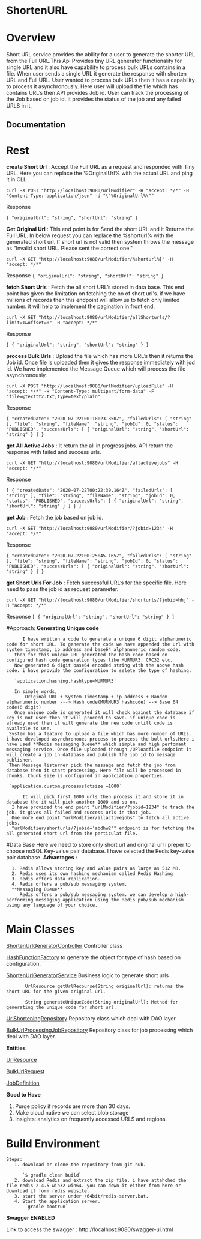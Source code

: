 # ShortenURL
# Overview
   Short URL service provides the ability for a user to generate the shorter URL from the Full URL.This Api Provides tiny URL generator functionality for single URL and it also have capability to process bulk URLs contains in a file. When user sends a single URL it generate the response with shorten URL and Full URL. User wanted to process bulk URLs then it has a capability to process it asynchronously. Here user will upload the file which has contains URL’s then API provides Job id. User can track the processing of the Job based on job id. It provides the status of the job and any failed URLS in it.
 
 ## Documentation
 
 # Rest
 **create Short Url** : Accept the Full URL as a request and responded with Tiny URL. Here you can replace the %OriginalUrl% with the actual URL and ping it in CLI.
 
 `curl -X POST "http://localhost:9080/urlModifier" -H "accept: */*" -H "Content-Type: application/json" -d "\"%OriginalUrl%\""`
 
 Response
 
 `{
    "originalUrl": "string",
    "shortUrl": "string"
  }`
 
 **Get Original Url** : This end point is for Send the short URL and it Returns the Full URL. In below request you can replace the %shorturl% with the generated short url.
 If short url is not valid then system throws the message as "Invalid short URL. Please sent the correct one."
 
 `curl -X GET "http://localhost:9080/urlModifier/%shorturl%}" -H "accept: */*"`
 
 Response
 `{
    "originalUrl": "string",
    "shortUrl": "string"
  }`
 
 **fetch Short Urls** : Fetch the all short URL’s stored in data base. This end point has given the limitation on fetching the no of short url's. if we have millions of records then this endpoint will allow us to fetch only limited number. it will help to implement the pagination in front end.
  
  `curl -X GET "http://localhost:9080/urlModifier/allShorturls/?limit=1&offset=0" -H "accept: */*"`
 
 Response
 
 `[
    {
      "originalUrl": "string",
      "shortUrl": "string"
    }
  ]`
  
 **process Bulk Urls** : Upload the file which has more URL’s then it returns the Job id. Once file is uploaded then it gives the response immediately with jod id. We have implemented the Message Queue which will process the file asynchronously.
 
 `curl -X POST "http://localhost:9080/urlModifier/uploadFile" -H "accept: */*" -H "Content-Type: multipart/form-data" -F "file=@texttt2.txt;type=text/plain"`
 
 Response
 
 `{
    "createdDate": "2020-07-22T00:18:23.850Z",
    "failedUrls": [
      "string"
    ],
    "file": "string",
    "fileName": "string",
    "jobId": 0,
    "status": "PUBLISHED",
    "successUrls": [
      {
        "originalUrl": "string",
        "shortUrl": "string"
      }
    ]
  }`
  
 **get All Active Jobs** : It return the all in progress jobs. API return the response with failed and success urls.
 
 `curl -X GET "http://localhost:9080/urlModifier/allactivejobs" -H "accept: */*"`
 
 Response
 
 `[
    {
      "createdDate": "2020-07-22T00:22:39.164Z",
      "failedUrls": [
        "string"
      ],
      "file": "string",
      "fileName": "string",
      "jobId": 0,
      "status": "PUBLISHED",
      "successUrls": [
        {
          "originalUrl": "string",
          "shortUrl": "string"
        }
      ]
    }
  ]`
 
 **get Job** : Fetch the job based on job id.
 
 `curl -X GET "http://localhost:9080/urlModifier/?jobid=1234" -H "accept: */*"`
 
 Response
 
 `{
    "createdDate": "2020-07-22T00:25:45.165Z",
    "failedUrls": [
      "string"
    ],
    "file": "string",
    "fileName": "string",
    "jobId": 0,
    "status": "PUBLISHED",
    "successUrls": [
      {
        "originalUrl": "string",
        "shortUrl": "string"
      }
    ]
  }`
  
 **get Short Urls For Job** : Fetch successful URL’s for the specific file. Here need to pass the job id as request parameter.
   
   `curl -X GET "http://localhost:9080/urlModifier/shorturls/?jobid=hhj" -H "accept: */*"`
   
   Response
   `[
      {
        "originalUrl": "string",
        "shortUrl": "string"
      }
    ]`
 
 #Approach:
  **Generating Unique code** 
  
          I have written a code to generate a unique 6 digit alphanumeric code for short URL. To generate the code we have appended the url with system timestamp, ip address and base64 alphanumeric random code.
       then for this unique URL generated the hash code based on configured hash code generation types like MURMUR3, CRC32 etc.
       Now generated 6 digit base64 encoded string with the above hash code. i have provide the configuration to selete the type of hashing.
       
       `application.hashing.hashtype=MURMUR3`
       
       In simple words,
           Original URL + System Timestamp + ip address + Random alphanumeric number ---> Hash code(MURMUR3 hashcode) --> Base 64 code(6 digit)
       Once unique code is generated it will check against the database if key is not used then it will proceed to save. if unique code is already used then it will generate the new code untill code is available to use.
     System has a feature to upload a file which has more number of URLs. i have developed asynchronoues process to process the bulk urls.Here i have used **Redis messaging Queue** which simple and high perfomant messaging service. Once file uploaded through /UPloadfile endpoint it will create a job in database and publish the job id to message publisher.
     Then Message listerner pick the message and fetch the job from database then it start processing. Here file will be processed in chunks. Chunk size is configured in applciation.properties. 
     
     `application.custom.processslotsize =1000`
     
          It will pick first 1000 urls then process it and store it in database the it will pick another 1000 and so on. 
      I have provided the end point "urlModifier/?jobid=1234" to trach the job. it gives all failed and success urls in that job.
      One more end point "urlModifier/allactivejobs" to fetch all active jobs.
      "urlModifier/shorturls/?jobid='abdhw2'" endpoint is for fetching the all generated short url from the perticulat file.
      
   #Data Base
      Here we need to store only short url and original url i preper to choose noSQL Key-value pair database. I have selected the Redis key-value pair database.
      **Advantages :**
      
      1. Redis allows storing key and value pairs as large as 512 MB.
      2. Redis uses its own hashing mechanism called Redis Hashing
      3. Redis offers data replication.
      4. Redis offers a pub/sub messaging system.
      **Messaging Queue**
         Redis offers a pub/sub messaging system. we can develop a high-performing messaging application using the Redis pub/sub mechanism using any language of your choice.
   
# Main Classes
   [ShortenUrlGeneratorController](com/company/shortenurl/shortenurl/controller/ShortenUrlGeneratorController.java) Controller class
 
   [HashFunctionFactory](com/company/shortenurl/shortenurl/hash/HashFunctionFactory.java) to generate the object for type of hash based on configuration.
   
   [ShortenUrlGeneratorService](com/company/shortenurl/shortenurl/service/ShortenUrlGeneratorService.java) Business logic to generate short urls
           
           UrlResource getUrlRecourse(String originalUrl): returns the short URL for the given original url.
           
           String generateUniqueCode(String originalUrl): Method for generating the unique code for short url.   
      
   [UrlShorteningRepository](com/company/shortenurl/shortenurl/repository/UrlShorteningRepository.java) Repository class which deal with DAO layer.
         
   [BulkUrlProcessingJobRepository](com/company/shortenurl/shortenurl/repository/BulkUrlProcessingJobRepository.java) Repository class for job processing which deal with DAO layer.
  
   **Entities**  
         
   [UrlResource](com/company/shortenurl/shortenurl/model/JobDefinition.java) 
      
   [BulkUrlRequest](com/company/shortenurl/shortenurl/model/JobDefinition.java) 
    
   [JobDefinition](com/company/shortenurl/shortenurl/model/JobDefinition.java) 
   
   
   **Good to Have**  
   
   1.  Purge policy if records are more than 30 days.
   2.  Make cloud native  we can select blob storage 
   3.  Insights: analytics on frequently accessed URLS and regions.
    
# Build Environment
    
    Steps:
       1. download or clone the repository from git hub.
       
          `$ gradle clean build`
       2. download Redis and extract the zip file. i have attahched the file redis-2.4.5-win32-win64. you can down it either from here or download it form redis website.
       3. start the server under /64bit/redis-server.bat.
       4. Start the application server.
           `gradle bootrun`
  **Swagger ENABLED**
  
   Link to access the swagger : http://localhost:9080/swagger-ui.html
